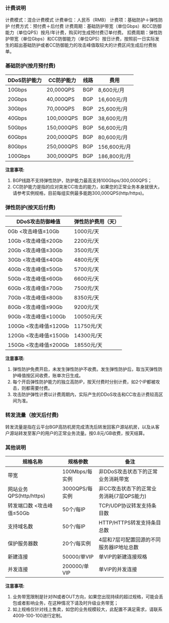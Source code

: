 ### 计费说明
计费模式：混合计费模式 
计费单位：人民币（RMB）
计费项：基础防护＋弹性防护 
付费方式：预付费＋后付费 
计费周期：基础防护带宽（单位Gbps）和CC防御能力（单位QPS）按月/年计费，购买时生成预付费订单付费。
扣费周期：弹性防护带宽（单位Gbps）和CC防御能力（单位QPS）按日计费，按照前一日实际发生的超出基础防护或者CC防御能力的攻击峰值取较大的计费区间生成后付费账单。
### 基础防护(按月预付费)

| DDoS防护能力 | CC防护能力 |  线路  | 费用|
|---------|---------|---------|---------|
| 10Gbps | 20,000QPS | BGP |8,600元/月|
| 20Gbps | 40,000QPS | BGP |16,600元/月|
| 30Gbps | 70,000QPS | BGP |25,600元/月|
| 40Gbps | 100,000QPS | BGP |38,600元/月|
| 50Gbps | 150,000QPS | BGP |56,600元/月|
| 60Gbps | 200,000QPS | BGP |80,600元/月|
| 80Gbps | 250,000QPS | BGP |156,600元/月|
| 100Gbps | 300,000QPS | BGP |186,800元/月|
<strong>注意事项:</strong>
1. BGP线路不支持弹性防护，防护能力最高支持100Gbps/300,000QPS；
2. CC防护能力是指的应对突发CC攻击的能力，如果您的正常业务本身就很大，请参考实例规格，目前每组实例最多能跑300,000QPS(http/https)。

### 弹性防护(按天后付费)

| DDoS攻击防御峰值	 | 弹性防护费用（天） |
|---------|---------|
| 0Gb <攻击峰值≤10Gb | 1000元/天 |
| 10Gb <攻击峰值≤20Gb | 2200元/天 |
| 20Gb <攻击峰值≤30Gb | 3500元/天 |
| 30Gb <攻击峰值≤40Gb | 4800元/天 |
| 40Gb <攻击峰值≤50Gb | 5700元/天 |
| 50Gb <攻击峰值≤60Gb | 6600元/天 |
| 60Gb <攻击峰值≤70Gb | 7500元/天 |
| 70Gb <攻击峰值≤80Gb | 8350元/天 |
| 80Gb <攻击峰值≤90Gb | 9200元/天 |
| 90Gb <攻击峰值≤100Gb | 10050元/天 |
| 100Gb <攻击峰值≤120Gb | 11750元/天 |
| 120Gb <攻击峰值≤150Gb | 14300元/天 |
| 150Gb <攻击峰值≤200Gb | 	18550元/天 |
<strong>注意事项:</strong>
1.  弹性防护免费开启，未发生弹性防护不收费。发生弹性防护后，取当天弹性防护峰值按区间收费，账单次日生成。
2. 每个开启弹性防护能力的独立高防IP，按天付费时分别计费，如2个IP都被攻击，则都需要付费。
3. 攻击防护弹性计费以计费周期内，实际产生的DDoS攻击和CC攻击计费较高区间为准。

### 转发流量（按天后付费)

转发流量是指在云平台BGP高防机房完成清洗后转发回客户源站机房，以及从客户源站转发至客户的用户的正常业务流量。按0.8元/GB收费，按天结算。

### 其他说明

| 规格名称 | 规格参数 | 备注 |
|---------|---------|---------|
| 带宽 | 100Mbps/每实例 | 非DDoS攻击状态下的正常业务消耗带宽 |
| 网站业务QPS(http/https) | 3000QPS/每实例 | 非CC攻击状态下的正常业务消耗(7层QPS能力) |
| 转发端口数 <攻击峰值≤50Gb | 50个/每IP | TCP/UDP协议转发支持条目数 |
| 支持域名数 | 50个/每IP | HTTP/HTTPS转发支持条目总数 |
| 保护服务器数 | 20个/每实例 | 4层和7层可配置回源的不同服务器IP地址总数 |
| 新建连接 | 50000/单VIP | 单VIP的新建连接规格 |
| 并发连接 | 200000/单VIP | 单VIP的并发连接 |

<strong>注意事项:</strong>
1. 业务带宽限制是针对IN或者OUT方向，如果您出现持续的超过规格，可能会丢包或者影响业务，在这种情况下请及时升级业务带宽；
2. 如上规格仅针对线上售卖，如您的业务规模较大，此配置不满足需求，请联系4009-100-100进行定制。